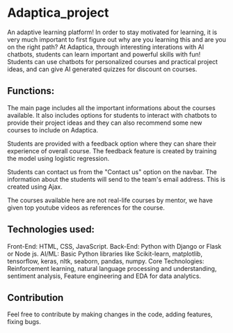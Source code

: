 # Adaptica_project

An adaptive learning platform! In order to stay motivated for learning, it is very much important to first figure out why are you learning this and are you on the right path? At Adaptica, through interesting interations with AI chatbots, students can learn important and powerful skills with fun! Students can use chatbots for personalized courses and practical project ideas, and can give AI generated quizzes for discount on courses.

## Functions:

The main page includes all the important informations about the courses available. It also includes options for students to interact with chatbots to provide their project ideas and they can also recommend some new courses to include on Adaptica.

Students are provided with a feedback option where they can share their experience of overall course. The feedback feature is created by training the model using logistic regression.

Students can contact us from the "Contact us" option on the navbar. The information about the students will send to the team's email address. This is created using Ajax.

The courses available here are not real-life courses by mentor, we have given top youtube videos as references for the course.

## Technologies used:

Front-End: HTML, CSS, JavaScript. Back-End: Python with Django or Flask or Node js.
AI/ML: Basic Python libraries like Scikit-learn, matplotlib, tensorflow, keras, nltk, seaborn, pandas, numpy.
Core Technologies: Reinforcement learning, natural language processing and understanding, sentiment analysis, Feature engineering and EDA for data analytics.

## Contribution
Feel free to contribute by making changes in the code, adding features, fixing bugs.
